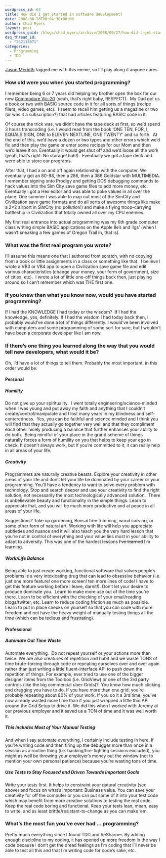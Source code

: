 ```yaml
---
wordpress_id: 63
title: How did I get started in software development?
date: 2008-06-28T00:04:38+00:00
author: Chad Myers
layout: post
wordpress_guid: /blogs/chad_myers/archive/2008/06/27/how-did-i-get-started-in-software-development.aspx
dsq_thread_id:
  - "262113871"
categories:
  - Programming
  - TDD
---
```

[Jason Meridth](http://www.lostechies.com/blogs/jason_meridth/archive/2008/06/27/how-did-i-get-started-in-software-development.aspx) tagged me with this meme, so I&#8217;ll play along if anyone cares.

### How old were you when you started programming?

I remember being 6 or 7 years old helping my brother open the box for our new [Commodore Vic-20](http://en.wikipedia.org/wiki/Commodore_VIC-20) (yeah, that&#8217;s right baby, RESPECT).&nbsp; My Dad got us a book or two with BASIC source code in it for all sorts of things (recipe filers, video games, etc).&nbsp; I seem to recall him getting us a magazine or two (or was it a subscription?) that had articles featuring BASIC code in it.

Of course the trick was, we didn&#8217;t have the tape deck at first, so we&#8217;d spend 3 hours transcoding (i.e. I would read from the book &#8216;ONE TEN, FOR, I, EQUALS SIGN, ONE to ELEVEN NEXTLINE, ONE TWENTY&#8217; and so forth.&nbsp; At the end of this, we&#8217;d have a dozen or two typos and other errors which we&#8217;d fix and then play the game or enter some recipes for our Mom and then we&#8217;d leave it on. Eventually it would get shut off and we&#8217;d loose all the work (yeah, that&#8217;s right: No storage! hah!).&nbsp; Eventually we got a tape deck and were able to store our programs.

After that, I had a on and off again relationship with the computer. We eventually got an 80-88, then a 286, then a 386 Goldstar with MULTIMEDIA. I remember signing onto Prodigy and getting DOS debugging commands to hack values into the Sim City save game files to add more money, etc. Eventually I got a Hex editor and was able to poke values in all over the place. One summer I was able to map out most of the SimCity and Civilization save game formats and do all sorts of awesome things like make a 2&#215;2 airport in SimCity (no pollution!) and make a flying troop-carrying battleship in Civilization that totally owned all over my CPU enemies.

My first real entrance into actual programming was my 6th grade computer class writing simple BASIC applications on the Apple IIe&#8217;s and IIgs&#8217; (when I wasn&#8217;t sneaking a few games of Oregon Trail in, that is).

### What was the first real program you wrote?

I&#8217;ll assume this means one that I authored from scratch, with no copying from a book or little assignments in a class or something like that.&nbsp; I believe I wrote a VB3 or VB4 app to open a Civilization save game file and edit various characteristics (change your money, your form of government, size of cities, etc).&nbsp; I wrote a lot of little one-off things back then, just playing around so I can&#8217;t remember which was THE first one.

### If you knew then what you know now, would you have started programming?

If I had the KNOWLEDGE I had today or the wisdom?&nbsp; If I had the knowledge, yes, definitely. If I had the wisdom I had today back then, I probably would&#8217;ve done a lot of things differently. I would&#8217;ve been involved with computers and some programming of some sort for sure, but I wouldn&#8217;t have been a corporate developer like I am now.

### If there&#8217;s one thing you learned along the way that you would tell new developers, what would it be?

Oh, I&#8217;d have a lot of things to tell them. Probably the most important, in this order would be:

#### Personal

##### Humility

Do not give up your spirituality.&nbsp; I went totally engineering/science-minded when I was young and put away my faith and anything that I couldn&#8217;t create/control/manipulate and I lost many years in my blindness and self-centeredness.&nbsp; Yes, you can be faithful and science minded and I think you will find that they actually go together very well and that they compliment each other nicely producing a balance that further enhances your ability to do both.&nbsp; Being mindful of your place in the grand scheme of things naturally forces a form of humility on you that helps to keep your ego in check. It doesn&#8217;t always work, but if you&#8217;re committed to it, it can really help in all areas of your life.

##### Creativity

Programmers are naturally creative beasts. Explore your creativity in other areas of your life and don&#8217;t let your life be dominated by your career or your programming. You&#8217;ll have a tendency to want to solve every problem with technology. Stop and search deeper and use your creativity to find the right solution, not necessarily the most technologically advanced solution.&nbsp; There is unbelievable beauty and functionality in the simple things. Learn to appreciate that, and you will be much more productive and at peace in all areas of your life.

Suggestions? Take up gardening, Bonsai tree trimming, wood carving, or some other form of natural art. Working with life will help you appreciate subtleties and nuance and it will also teach you the very hard lesson that you&#8217;re not in control of everything and your value lies most in your ability to adapt to adversity. This was one of the hardest lessons <strike>I&#8217;ve learned</strike> I&#8217;m learning.

##### Work/Life Balance

Being able to just create working, functional software that solves people&#8217;s problems is a very intoxicating drug that can lead to obsessive behavior (i.e. just one more feature! one more screen! ten more lines of code! I have to get this feature working before I leave, darnit!). Don&#8217;t let your desire to produce dominate you.&nbsp; Learn to make more use out of the time you&#8217;re there. Learn to be efficient with the checking of your email/reading blogs/twitter, etc. Learn to reduce coding friction as much as possible. Learn to put in place checks on yourself so that you can code with more freedom and not have the heavy weight of manually testing things all the time (which can be tedious and frustrating).

#### Professional

##### Automate Out Time Waste

Automate everything.&nbsp; Do not repeat yourself or your actions more than twice. We are also creatures of repetition and habit and we waste TONS of time brute-forcing through code or repeating ourselves over and over again rather than just writing a little fluent-interface API to push down the repetition of things. For example, ever tried to use one of the bigger designer items from the Toolbox (i.e. GridView) or one of the 3rd party controls (like the big commercial uber-Grids)?&nbsp; You know how much clicking and dragging you have to do. If you have more than one grid, you&#8217;re probably repeating about 80% of your work. If you do it a 3rd time, you&#8217;ve now already wasted more time than if you just wrapped a little thin API around the Grid Setup to drive it. We did this when I worked with Jeremy at our previous employer and it saved us a TON of time and it was well worth it.

##### This Includes Most of Your Manual Testing

And when I say automate everything, I certainly include testing in here. If you&#8217;re writing code and then firing up the debugger more than once in a session as a routine thing (i.e. hacking/fire-fighting sessions excluded), you might as well be throwing your employer&#8217;s money out the window (not to mention your own personal patience) because you&#8217;re wasting tons of time.

##### Use Tests to Stay Focused and Driven Towards Important Goals

Write your tests first. It helps to constraint your natural creativity (see above) and focus on what&#8217;s important: Business value. You can save your creativity for off the computer or you can put some of it into your test code which may benefit from more creative solutions to testing the real code.&nbsp; Keep the real code boring and functional. Keep your tests lean, mean, easy to write, and as least brittle/resistant-to-change as you can make &#8217;em.

### What&#8217;s the most fun you&#8217;ve ever had &#8230; programming?

Pretty much everything since I found TDD and ReSharper. By adding enough discipline to my coding, it has opened up more freedom in the way I code because I don&#8217;t get the dread feelings as I&#8217;m coding that I&#8217;ll never be able to test all this and that I&#8217;m writing code for code&#8217;s sake, etc.